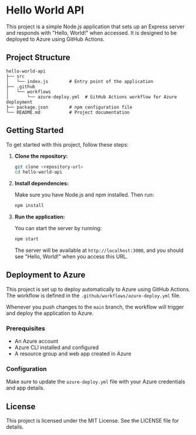 # Hello World API

This project is a simple Node.js application that sets up an Express server and responds with "Hello, World!" when accessed. It is designed to be deployed to Azure using GitHub Actions.

## Project Structure

```
hello-world-api
├── src
│   └── index.js        # Entry point of the application
├── .github
│   └── workflows
│       └── azure-deploy.yml  # GitHub Actions workflow for Azure deployment
├── package.json        # npm configuration file
└── README.md           # Project documentation
```

## Getting Started

To get started with this project, follow these steps:

1. **Clone the repository:**

   ```bash
   git clone <repository-url>
   cd hello-world-api
   ```

2. **Install dependencies:**

   Make sure you have Node.js and npm installed. Then run:

   ```bash
   npm install
   ```

3. **Run the application:**

   You can start the server by running:

   ```bash
   npm start
   ```

   The server will be available at `http://localhost:3000`, and you should see "Hello, World!" when you access this URL.

## Deployment to Azure

This project is set up to deploy automatically to Azure using GitHub Actions. The workflow is defined in the `.github/workflows/azure-deploy.yml` file. 

Whenever you push changes to the `main` branch, the workflow will trigger and deploy the application to Azure.

### Prerequisites

- An Azure account
- Azure CLI installed and configured
- A resource group and web app created in Azure

### Configuration

Make sure to update the `azure-deploy.yml` file with your Azure credentials and app details.

## License

This project is licensed under the MIT License. See the LICENSE file for details.